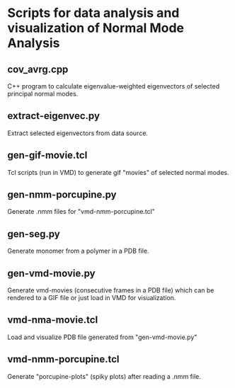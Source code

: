 # Scripts for data analysis and visualization of Normal Mode Analysis

## cov\_avrg.cpp
C++ program to calculate eigenvalue-weighted eigenvectors of selected principal normal modes.

## extract-eigenvec.py
Extract selected eigenvectors from data source.

## gen-gif-movie.tcl
Tcl scripts (run in VMD) to generate gif "movies" of selected normal modes.

## gen-nmm-porcupine.py
Generate .nmm files for "vmd-nmm-porcupine.tcl"

## gen-seg.py
Generate monomer from a polymer in a PDB file.

## gen-vmd-movie.py
Generate vmd-movies (consecutive frames in a PDB file) which can be rendered to a GIF file or just load in VMD for visualization.

## vmd-nma-movie.tcl
Load and visualize PDB file generated from "gen-vmd-movie.py"

## vmd-nmm-porcupine.tcl
Generate "porcupine-plots" (spiky plots) after reading a .nmm file.
